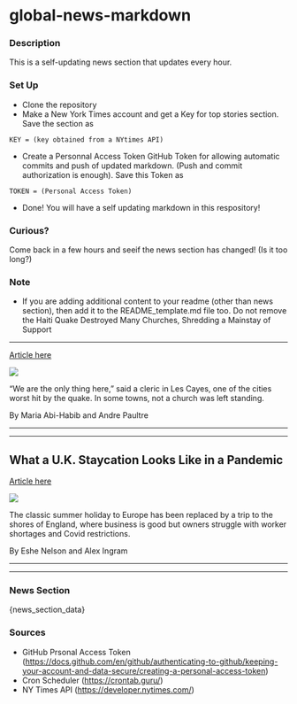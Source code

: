 # global-news-markdown

### Description 
This is a self-updating news section that updates every hour.

### Set Up 
* Clone the repository
* Make a New York Times account and get a Key for top stories section. Save the section as 
 ```
 KEY = (key obtained from a NYtimes API)
 ```
*  Create a Personnal Access Token GitHub Token for allowing automatic commits and push of updated markdown. (Push and commit authorization is enough). Save this Token as 
```
TOKEN = (Personal Access Token)
```
* Done! You will have a self updating markdown in this respository!

### Curious?
Come back in a few hours and seeif the news section has changed! (Is it too long?)

### Note
* If you are adding additional content to your readme (other than news section), then add it to the README_template.md file too. Do not remove the Haiti Quake Destroyed Many Churches, Shredding a Mainstay of Support
--------------------------------------------------------------------

[Article here](https://www.nytimes.com/2021/08/16/world/americas/haiti-earthquake-aid-grace.html)

[![](https://static01.nyt.com/images/2021/08/16/world/16HAITI-LEDE/16HAITI-LEDE-superJumbo.jpg)](https://www.nytimes.com/2021/08/16/world/americas/haiti-earthquake-aid-grace.html)

“We are the only thing here,” said a cleric in Les Cayes, one of the cities worst hit by the quake. In some towns, not a church was left standing.

By Maria Abi-Habib and Andre Paultre

* * *

* * *

What a U.K. Staycation Looks Like in a Pandemic
-----------------------------------------------

[Article here](https://www.nytimes.com/2021/08/16/business/coronavirus-uk-summer-holiday.html)

[![](https://static01.nyt.com/images/2021/08/11/business/00UK-HOLIDAY-STAFFSHORTAGES-1/00UK-HOLIDAY-STAFFSHORTAGES-1-superJumbo.jpg)](https://www.nytimes.com/2021/08/16/business/coronavirus-uk-summer-holiday.html)

The classic summer holiday to Europe has been replaced by a trip to the shores of England, where business is good but owners struggle with worker shortages and Covid restrictions.

By Eshe Nelson and Alex Ingram

* * *

* * *

### News Section 
{news_section_data}


### Sources 
* GitHub Prsonal Access Token (https://docs.github.com/en/github/authenticating-to-github/keeping-your-account-and-data-secure/creating-a-personal-access-token)
* Cron Scheduler (https://crontab.guru/)
* NY Times API (https://developer.nytimes.com/)

